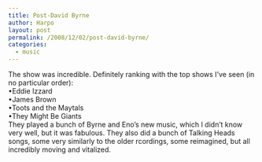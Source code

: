 ```yaml
---
title: Post-David Byrne
author: Harpo
layout: post
permalink: /2008/12/02/post-david-byrne/
categories:
  - music
---
```

The show was incredible. Definitely ranking with the top shows I&#8217;ve seen (in no particular order):  
•Eddie Izzard  
•James Brown  
•Toots and the Maytals  
•They Might Be Giants  
They played a bunch of Byrne and Eno&#8217;s new music, which I didn&#8217;t know very well, but it was fabulous. They also did a bunch of Talking Heads songs, some very similarly to the older rcordings, some reimagined, but all incredibly moving and vitalized.